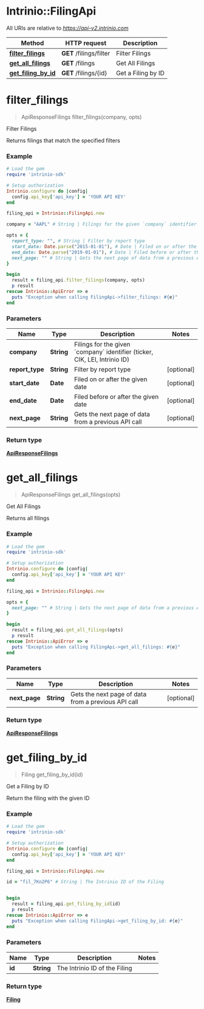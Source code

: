 # Intrinio::FilingApi

All URIs are relative to *https://api-v2.intrinio.com*

Method | HTTP request | Description
------------- | ------------- | -------------
[**filter_filings**](FilingApi.md#filter_filings) | **GET** /filings/filter | Filter Filings
[**get_all_filings**](FilingApi.md#get_all_filings) | **GET** /filings | Get All Filings
[**get_filing_by_id**](FilingApi.md#get_filing_by_id) | **GET** /filings/{id} | Get a Filing by ID


# **filter_filings**
> ApiResponseFilings filter_filings(company, opts)

Filter Filings

Returns filings that match the specified filters

### Example
```ruby
# Load the gem
require 'intrinio-sdk'

# Setup authorization
Intrinio.configure do |config|
  config.api_key['api_key'] = 'YOUR API KEY'
end

filing_api = Intrinio::FilingApi.new

company = "AAPL" # String | Filings for the given `company` identifier (ticker, CIK, LEI, Intrinio ID)

opts = { 
  report_type: "", # String | Filter by report type
  start_date: Date.parse("2015-01-01"), # Date | Filed on or after the given date
  end_date: Date.parse("2019-01-01"), # Date | Filed before or after the given date
  next_page: "" # String | Gets the next page of data from a previous API call
}

begin
  result = filing_api.filter_filings(company, opts)
  p result
rescue Intrinio::ApiError => e
  puts "Exception when calling FilingApi->filter_filings: #{e}"
end
```

### Parameters

Name | Type | Description  | Notes
------------- | ------------- | ------------- | -------------
 **company** | **String**| Filings for the given &#x60;company&#x60; identifier (ticker, CIK, LEI, Intrinio ID) | 
 **report_type** | **String**| Filter by report type | [optional] 
 **start_date** | **Date**| Filed on or after the given date | [optional] 
 **end_date** | **Date**| Filed before or after the given date | [optional] 
 **next_page** | **String**| Gets the next page of data from a previous API call | [optional] 

### Return type

[**ApiResponseFilings**](ApiResponseFilings.md)

# **get_all_filings**
> ApiResponseFilings get_all_filings(opts)

Get All Filings

Returns all filings

### Example
```ruby
# Load the gem
require 'intrinio-sdk'

# Setup authorization
Intrinio.configure do |config|
  config.api_key['api_key'] = 'YOUR API KEY'
end

filing_api = Intrinio::FilingApi.new

opts = { 
  next_page: "" # String | Gets the next page of data from a previous API call
}

begin
  result = filing_api.get_all_filings(opts)
  p result
rescue Intrinio::ApiError => e
  puts "Exception when calling FilingApi->get_all_filings: #{e}"
end
```

### Parameters

Name | Type | Description  | Notes
------------- | ------------- | ------------- | -------------
 **next_page** | **String**| Gets the next page of data from a previous API call | [optional] 

### Return type

[**ApiResponseFilings**](ApiResponseFilings.md)

# **get_filing_by_id**
> Filing get_filing_by_id(id)

Get a Filing by ID

Return the filing with the given ID

### Example
```ruby
# Load the gem
require 'intrinio-sdk'

# Setup authorization
Intrinio.configure do |config|
  config.api_key['api_key'] = 'YOUR API KEY'
end

filing_api = Intrinio::FilingApi.new

id = "fil_7Kn2P6" # String | The Intrinio ID of the Filing


begin
  result = filing_api.get_filing_by_id(id)
  p result
rescue Intrinio::ApiError => e
  puts "Exception when calling FilingApi->get_filing_by_id: #{e}"
end
```

### Parameters

Name | Type | Description  | Notes
------------- | ------------- | ------------- | -------------
 **id** | **String**| The Intrinio ID of the Filing | 

### Return type

[**Filing**](Filing.md)

